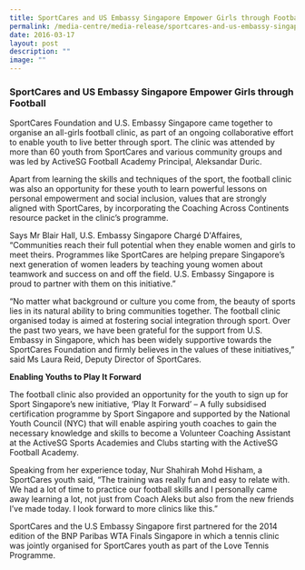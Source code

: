 ```yaml
---
title: SportCares and US Embassy Singapore Empower Girls through Football
permalink: /media-centre/media-release/sportcares-and-us-embassy-singapore-empower-girls-through-football/
date: 2016-03-17
layout: post
description: ""
image: ""
---
```

### **SportCares and US Embassy Singapore Empower Girls through Football**
SportCares Foundation and U.S. Embassy Singapore came together to organise an all-girls football clinic, as part of an ongoing collaborative effort to enable youth to live better through sport. The clinic was attended by more than 60 youth from SportCares and various community groups and was led by ActiveSG Football Academy Principal, Aleksandar Duric.  
  
Apart from learning the skills and techniques of the sport, the football clinic was also an opportunity for these youth to learn powerful lessons on personal empowerment and social inclusion, values that are strongly aligned with SportCares, by incorporating the Coaching Across Continents resource packet in the clinic’s programme.  
  
Says Mr Blair Hall, U.S. Embassy Singapore Chargé D'Affaires, “Communities reach their full potential when they enable women and girls to meet theirs. Programmes like SportCares are helping prepare Singapore’s next generation of women leaders by teaching young women about teamwork and success on and off the field. U.S. Embassy Singapore is proud to partner with them on this initiative.”  
  
“No matter what background or culture you come from, the beauty of sports lies in its natural ability to bring communities together. The football clinic organised today is aimed at fostering social integration through sport. Over the past two years, we have been grateful for the support from U.S. Embassy in Singapore, which has been widely supportive towards the SportCares Foundation and firmly believes in the values of these initiatives,” said Ms Laura Reid, Deputy Director of SportCares.  
  
**Enabling Youths to Play It Forward**  
  
The football clinic also provided an opportunity for the youth to sign up for Sport Singapore’s new initiative, ‘Play It Forward’ – A fully subsidised certification programme by Sport Singapore and supported by the National Youth Council (NYC) that will enable aspiring youth coaches to gain the necessary knowledge and skills to become a Volunteer Coaching Assistant at the ActiveSG Sports Academies and Clubs starting with the ActiveSG Football Academy.  
  
Speaking from her experience today, Nur Shahirah Mohd Hisham, a SportCares youth said, “The training was really fun and easy to relate with. We had a lot of time to practice our football skills and I personally came away learning a lot, not just from Coach Aleks but also from the new friends I’ve made today. I look forward to more clinics like this.”  
  
SportCares and the U.S Embassy Singapore first partnered for the 2014 edition of the BNP Paribas WTA Finals Singapore in which a tennis clinic was jointly organised for SportCares youth as part of the Love Tennis Programme.
